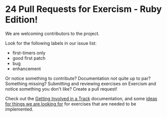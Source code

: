 # 24 Pull Requests for Exercism - Ruby Edition!

We are welcoming contributors to the project.

Look for the following labels in our issue list:

* first-timers only
* good first patch
* bug
* enhancement

Or notice something to contribute?  Documentation not quite up to par?
Something missing?  Submitting and reviewing exercises on Exercism and
notice something you don't like?  Create a pull request!

Check out the [Getting Involved in a Track](https://github.com/exercism/docs/blob/master/contributing-to-language-tracks/README.md#getting-involved-in-an-exercism-language-track) documentation, and some [ideas for things we are looking for](http://exercism.io/languages/ruby/todo) for exercises that are needed to be implemented.
